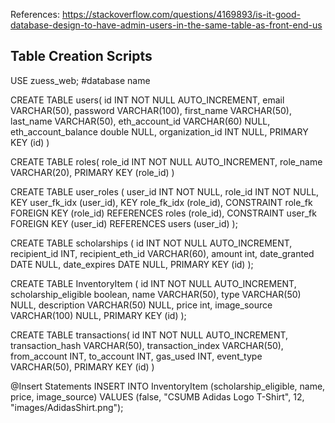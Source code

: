 References: 
https://stackoverflow.com/questions/4169893/is-it-good-database-design-to-have-admin-users-in-the-same-table-as-front-end-us

Table Creation Scripts
---

USE zuess_web; #database name


CREATE TABLE users(
id INT NOT NULL AUTO_INCREMENT,
email VARCHAR(50),
password VARCHAR(100),
first_name VARCHAR(50),
last_name VARCHAR(50),
eth_account_id VARCHAR(60) NULL,
eth_account_balance double NULL,
organization_id INT NULL,
PRIMARY KEY (id)
)

CREATE TABLE roles(
role_id INT NOT NULL AUTO_INCREMENT,
role_name VARCHAR(20),
PRIMARY KEY (role_id)
)

CREATE TABLE user_roles (
  user_id INT NOT NULL,
  role_id INT NOT NULL,
  KEY user_fk_idx (user_id),
  KEY role_fk_idx (role_id),
  CONSTRAINT role_fk FOREIGN KEY (role_id) REFERENCES roles (role_id),
  CONSTRAINT user_fk FOREIGN KEY (user_id) REFERENCES users (user_id)
);

CREATE TABLE scholarships (
   id INT NOT NULL AUTO_INCREMENT,
    recipient_id INT,
    recipient_eth_id VARCHAR(60),
    amount int,
    date_granted DATE NULL,
    date_expires DATE NULL,
    PRIMARY KEY (id)
);

CREATE TABLE InventoryItem (
   id INT NOT NULL AUTO_INCREMENT,
    scholarship_eligible boolean,
    name VARCHAR(50),
    type VARCHAR(50) NULL,
    description VARCHAR(50) NULL,
    price int, 
    image_source VARCHAR(100) NULL,
    PRIMARY KEY (id)
);

CREATE TABLE transactions(
id INT NOT NULL AUTO_INCREMENT,
transaction_hash VARCHAR(50),
transaction_index VARCHAR(50),
from_account INT,
to_account INT,
gas_used INT,
event_type VARCHAR(50),
PRIMARY KEY (id)
)

@Insert Statements
INSERT INTO InventoryItem (scholarship_eligible, name, price, image_source)
VALUES (false, "CSUMB Adidas Logo T-Shirt", 12, "images/AdidasShirt.png");
